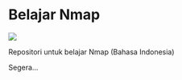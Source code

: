 # Belajar Nmap

![](https://github.com/fixploit03/Belajar-Nmap/blob/main/img/nmap.jpeg)

Repositori untuk belajar Nmap (Bahasa Indonesia)

Segera...
